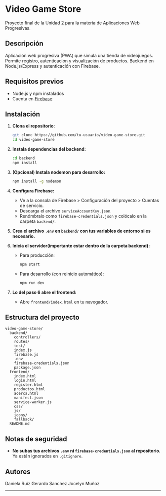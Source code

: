 # Video Game Store

Proyecto final de la Unidad 2 para la materia de Aplicaciones Web Progresivas.

## Descripción

Aplicación web progresiva (PWA) que simula una tienda de videojuegos. Permite registro, autenticación y visualización de productos. Backend en Node.js/Express y autenticación con Firebase.

## Requisitos previos

- Node.js y npm instalados
- Cuenta en [Firebase](https://firebase.google.com/)

## Instalación

1. **Clona el repositorio:**
   ```bash
   git clone https://github.com/tu-usuario/video-game-store.git
   cd video-game-store
   ```

2. **Instala dependencias del backend:**
   ```bash
   cd backend
   npm install
   ```

3. **(Opcional) Instala nodemon para desarrollo:**
   ```bash
   npm install -g nodemon
   ```

4. **Configura Firebase:**
   - Ve a la consola de Firebase > Configuración del proyecto > Cuentas de servicio.
   - Descarga el archivo `serviceAccountKey.json`.
   - Renómbralo como `firebase-credentials.json` y colócalo en la carpeta `backend/`.

5. **Crea el archivo `.env` en `backend/` con tus variables de entorno si es necesario.**

6. **Inicia el servidor(importante estar dentro de la carpeta backend):**
   - Para producción:
     ```bash
     npm start
     ```
   - Para desarrollo (con reinicio automático):
     ```bash
     npm run dev
     ```

7. **Lo del paso 6 abre el frontend:**
   - Abre `frontend/index.html` en tu navegador.

## Estructura del proyecto

```
video-game-store/
  backend/
    controllers/
    routes/
    test/
    index.js
    firebase.js
    .env
    firebase-credentials.json
    package.json
  frontend/
    index.html
    login.html
    register.html
    productos.html
    acerca.html
    manifest.json
    service-worker.js
    css/
    js/
    icons/
    fallback/
  README.md
```

## Notas de seguridad

- **No subas tus archivos `.env` ni `firebase-credentials.json` al repositorio.**  
  Ya están ignorados en `.gitignore`.

## Autores

Daniela Ruiz
Gerardo Sanchez
Jocelyn Muñoz

---
